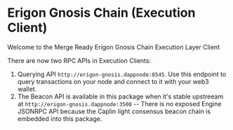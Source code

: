 # Erigon Gnosis Chain (Execution Client)

Welcome to the Merge Ready Erigon Gnosis Chain Execution Layer Client

There are now two RPC APIs in Execution Clients:

1. Querying API `http://erigon-gnosis.dappnode:8545`. Use this endpoint to query transactions on your node and connect to it with your web3 wallet.
2. The Beacon API is available in this package when it's stable upstreeam at `http://erigon-gnosis.dappnode:3500` -- There is no exposed Engine JSONRPC API because the Caplin light consensus beacon chain is embedded into this package.
